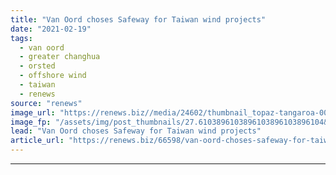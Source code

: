 ```yaml
---
title: "Van Oord choses Safeway for Taiwan wind projects"
date: "2021-02-19"
tags: 
  - van oord
  - greater changhua
  - orsted
  - offshore wind
  - taiwan
  - renews
source: "renews"
image_url: "https://renews.biz//media/24602/thumbnail_topaz-tangaroa-002.jpg?mode=crop&width=770&heightratio=0.6103896103896103896103896104&slimmage=true"
image_fp: "/assets/img/post_thumbnails/27.6103896103896103896103896104&slimmage=true"
lead: "Van Oord choses Safeway for Taiwan wind projects"
article_url: "https://renews.biz/66598/van-oord-choses-safeway-for-taiwan-wind-projects/"
---
```


---
